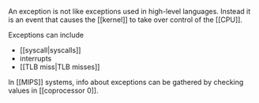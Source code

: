 An exception is not like exceptions used in high-level languages. Instead it is an event that causes the [[kernel]] to take over control of the [[CPU]].

Exceptions can include
- [[syscall|syscalls]]
- interrupts
- [[TLB miss|TLB misses]]

In [[MIPS]] systems, info about exceptions can be gathered by checking values in [[coprocessor 0]].
